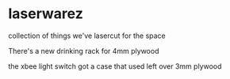 # laserwarez
collection of things we've lasercut for the space

There's a new drinking rack for 4mm plywood

the xbee light switch got a case that used left over 3mm plywood
